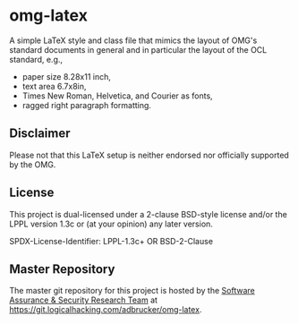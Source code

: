 # omg-latex

A simple LaTeX style and class file that mimics the layout 
of OMG's standard documents in general and in particular 
the layout of the OCL standard, e.g., 
* paper size 8.28x11 inch,
* text area 6.7x8in,
* Times New Roman, Helvetica, and Courier as fonts,
* ragged right paragraph formatting.


## Disclaimer

Please not that this LaTeX setup is neither endorsed nor officially
supported by the OMG.

## License

This project is dual-licensed under a 2-clause BSD-style license 
and/or the LPPL version 1.3c or (at your opinion) any later version. 

SPDX-License-Identifier: LPPL-1.3c+ OR BSD-2-Clause

## Master Repository

The master git repository for this project is hosted by the [Software
Assurance & Security Research Team](https://logicalhacking.com) at
<https://git.logicalhacking.com/adbrucker/omg-latex>.

